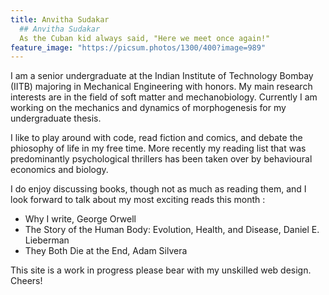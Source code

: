 ```yaml
---
title: Anvitha Sudakar
  ## Anvitha Sudakar
  As the Cuban kid always said, "Here we meet once again!"
feature_image: "https://picsum.photos/1300/400?image=989"
---
```


I am a senior undergraduate at the Indian Institute of Technology Bombay (IITB) majoring in Mechanical Engineering with honors. My main research interests are in the field of soft matter and mechanobiology. Currently I am working on the mechanics and dynamics of morphogenesis for my undergraduate thesis.

I like to play around with code, read fiction and comics, and debate the phiosophy of life in my free time. More recently my reading list that was predominantly psychological thrillers has been taken over by behavioural economics and biology. 

I do enjoy discussing books, though not as much as reading them, and I look forward to talk about my most exciting reads this month :
- Why I write, George Orwell
- The Story of the Human Body: Evolution, Health, and Disease, Daniel E. Lieberman
- They Both Die at the End, Adam Silvera

This site is a work in progress please bear with my unskilled web design. Cheers! 

